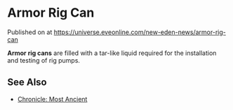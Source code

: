 # Armor Rig Can
Published on  at https://universe.eveonline.com/new-eden-news/armor-rig-can

**Armor rig cans** are filled with a tar-like liquid required for the installation and testing of rig pumps.

See Also
--------
-   [Chronicle: Most Ancient](6VFTbeBqTHMa29G3PFQTSo)
